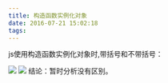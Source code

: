 ```yaml
---
title: 构造函数实例化对象
date: 2016-07-21 15:02:18
tags:
---
```


js使用构造函数实例化对象时,带括号和不带括号：
<!-- more -->
![](http://i.imgur.com/SCaXxZJ.png)
![](http://i.imgur.com/7shGIsu.png)
结论：暂时分析没有区别。
